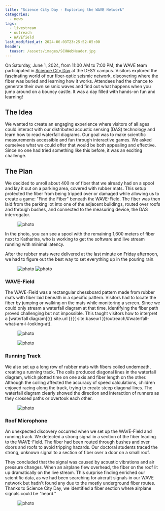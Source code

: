 ```yaml
---
title: "Science City Day - Exploring the WAVE Network"
categories:
  - news
tags:
  - livestream
  - outreach
  - WAVEfield
last_modified_at: 2024-06-03T23:25:52-05:00
header:
  teaser: /assets/images/SCHWebHeader.jpg
---
```



On Saturday, June 1, 2024, from 11:00 AM to 7:00 PM, the WAVE team participated in [Science City Day](https://www.sciencecityday.de/programm/wave-field-huepfburg/) at the DESY campus. Visitors explored the fascinating world of our fiber-optic seismic network, discovering where the fiber was buried and learning how it works. Attendees had the chance to generate their own seismic waves and find out what happens when you jump around on a bouncy castle. It was a day filled with hands-on fun and learning! 

## The Idea

We wanted to create an engaging experience where visitors of all ages could interact with our distributed acoustic sensing (DAS) technology and learn how to read waterfall diagrams. Our goal was to make scientific measurements accessible and fun through interactive games. We asked ourselves what we could offer that would be both appealing and effective. Since no one had tried something like this before, it was an exciting challenge.

## The Plan

We decided to unroll about 400 m of fiber that we already had on a spool and lay it out on a parking area, covered with rubber mats.
 This setup protected the fiber from being tripped over or damaged while allowing us to create a game: "Find the Fiber" beneath the WAVE-Field.
The fiber was then laid from the parking lot into one of the adjacent buildings, routed over roofs and through bushes, and connected to the measuring device, the DAS interrogator. 

<figure class="align-center">
  <img src="{{ site.url }}{{ site.baseurl }}/assets/images/WAVE-field_DAS.jpg" alt="photo">
</figure> 


In the photo, you can see a spool with the remaining 1,600 meters of fiber next to Katharina, who is working to get the software and live stream running with minimal latency.

After the rubber mats were delivered at the last minute on Friday afternoon, we had to figure out the best way to set everything up in the pouring rain.

<figure class="half">
  <img src="{{ site.url }}{{ site.baseurl }}/assets/images/WAVE-field_setup.jpeg" alt="photo">
  <img src="{{ site.url }}{{ site.baseurl }}/assets/images/WAVE-field_mats.jpeg" alt="photo">
</figure>

### WAVE-Field

The WAVE-Field was a rectangular chessboard pattern made from rubber mats with fiber laid beneath in a specific pattern. Visitors had to locate the fiber by jumping or walking on the mats while monitoring a screen. Since we could only stream a waterfall diagram at that time, identifying the fiber path proved challenging but not impossible. This taught visitors how to interpret a [waterfall diagram]({{ site.url }}{{ site.baseurl }}/outreach/#waterfall-what-am-i-looking-at).

<figure class="align-center">
  <img src="{{ site.url }}{{ site.baseurl }}/assets/images/WAVE-field.jpeg" alt="photo">
</figure> 


<figure style="width: 400px" class="align-left">
  <img src="{{ site.url }}{{ site.baseurl }}/assets/images/WAVE-field_running.jpeg" alt="photo">
</figure> 

### Running Track
We also set up a long row of rubber mats with fibers coiled underneath, creating a running track. The coils produced diagonal lines in the waterfall diagram, which plotted time on one axis and fiber length on the other. Although the coiling affected the accuracy of speed calculations, children enjoyed racing along the track, trying to create steep diagonal lines. The waterfall diagram clearly showed the direction and interaction of runners as they crossed paths or overtook each other.

<figure style="width: 400px" class="align-right">
  <img src="{{ site.url }}{{ site.baseurl }}/assets/images/WAVE-field_micro.jpeg" alt="photo">
</figure> 

### Roof Microphone

An unexpected discovery occurred when we set up the WAVE-Field and running track. We detected a strong signal in a section of the fiber leading to the WAVE-Field. The fiber had been routed through bushes and over doors and roofs to avoid tripping hazards. Our doctoral students traced the strong, unknown signal to a section of fiber over a door on a small roof. 



They concluded that the signal was caused by acoustic vibrations and air pressure changes. When an airplane flew overhead, the fiber on the roof lit up dramatically on the live stream. This surprise finding enriched our scientific data, as we had been searching for aircraft signals in our WAVE network but hadn't found any due to the mostly underground fiber routes. Thanks to Science City Day, we identified a fiber section where airplane signals could be "heard."

<figure class="align-center">
  <img src="{{ site.url }}{{ site.baseurl }}/assets/images/WAVE-field_screen.jpeg" alt="photo">
</figure> 


